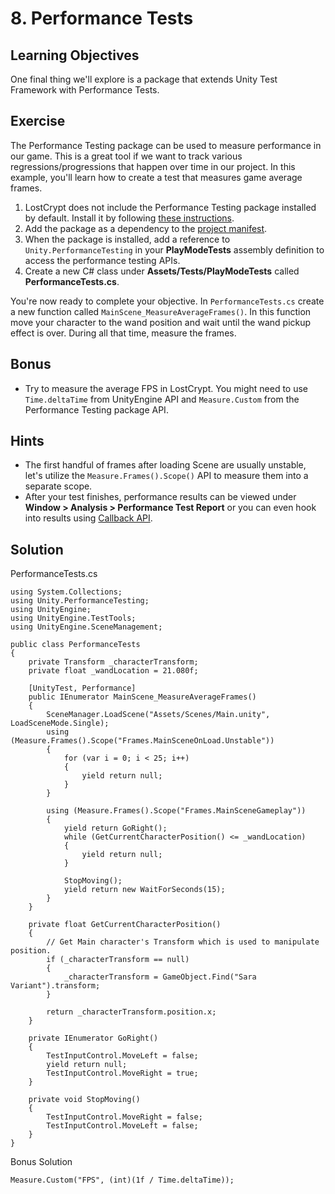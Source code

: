 # 8\. Performance Tests

## Learning Objectives

One final thing we'll explore is a package that extends Unity Test Framework with Performance Tests.

## Exercise

The Performance Testing package can be used to measure performance in our game. This is a great tool if we want to track various regressions/progressions that happen over time in our project. In this example, you'll learn how to create a test that measures game average frames.

1.  LostCrypt does not include the Performance Testing package installed by default. Install it by following [these instructions](https://docs.unity3d.com/Packages/com.unity.test-framework.performance@2.8/manual/index.html).
2.  Add the package as a dependency to the [project manifest](https://docs.unity3d.com/Manual/upm-manifestPrj.html).
3.  When the package is installed, add a reference to `Unity.PerformanceTesting` in your **PlayModeTests** assembly definition to access the performance testing APIs.
4.  Create a new C# class under **Assets/Tests/PlayModeTests** called **PerformanceTests.cs**.

You're now ready to complete your objective. In `PerformanceTests.cs` create a new function called `MainScene_MeasureAverageFrames()`. In this function move your character to the wand position and wait until the wand pickup effect is over. During all that time, measure the frames.  

## Bonus

*   Try to measure the average FPS in LostCrypt. You might need to use `Time.deltaTime` from UnityEngine API and `Measure.Custom` from the Performance Testing package API.

## Hints

*   The first handful of frames after loading Scene are usually unstable, let's utilize the `Measure.Frames().Scope()` API to measure them into a separate scope.
*   After your test finishes, performance results can be viewed under **Window > Analysis > Performance Test Report** or you can even hook into results using [Callback API](https://docs.unity3d.com/Packages/com.unity.test-framework@1.1/manual/extension-get-test-results.html).

## Solution
  
PerformanceTests.cs 
```
using System.Collections;
using Unity.PerformanceTesting;
using UnityEngine;
using UnityEngine.TestTools;
using UnityEngine.SceneManagement;

public class PerformanceTests
{
    private Transform _characterTransform;
    private float _wandLocation = 21.080f;
        
    [UnityTest, Performance]
    public IEnumerator MainScene_MeasureAverageFrames()
    {
        SceneManager.LoadScene("Assets/Scenes/Main.unity", LoadSceneMode.Single);
        using (Measure.Frames().Scope("Frames.MainSceneOnLoad.Unstable"))
        {
            for (var i = 0; i < 25; i++)
            {
                yield return null;
            }
        }

        using (Measure.Frames().Scope("Frames.MainSceneGameplay"))
        {
            yield return GoRight();
            while (GetCurrentCharacterPosition() <= _wandLocation)
            {
                yield return null;
            }

            StopMoving();
            yield return new WaitForSeconds(15);
        }
    }

    private float GetCurrentCharacterPosition()
    {
        // Get Main character's Transform which is used to manipulate position.
        if (_characterTransform == null)
        {
            _characterTransform = GameObject.Find("Sara Variant").transform;
        }

        return _characterTransform.position.x;
    }

    private IEnumerator GoRight()
    {
        TestInputControl.MoveLeft = false;
        yield return null;
        TestInputControl.MoveRight = true;
    }

    private void StopMoving()
    {
        TestInputControl.MoveRight = false;
        TestInputControl.MoveLeft = false;
    }
}
```

Bonus Solution
 
`Measure.Custom("FPS", (int)(1f / Time.deltaTime));`
